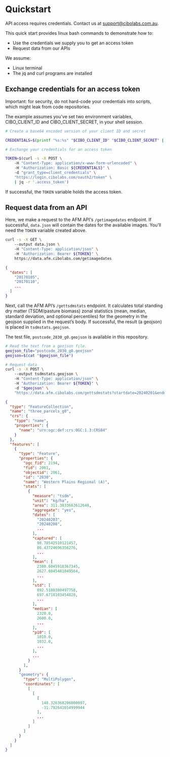 # Quickstart

API access requires credentials.
Contact us at [support@cibolabs.com.au](mailto:support@cibolabs.com.au).

This quick start provides linux bash commands to demonstrate how to: 
- Use the credentials we supply you to get an access token
- Request data from our APIs 

We assume: 
- Linux terminal 
- The jq and curl programs are installed 

## Exchange credentials for an access token

Important: for security, do not hard-code your credentials into
scripts, which might leak from code repositories. 

The example assumes you’ve set two environment variables, CIBO_CLIENT_ID and CIBO_CLIENT_SECRET, in your shell session. 


```bash 
# Create a base64 encoded version of your client ID and secret 

CREDENTIALS=$(printf "%s:%s" "$CIBO_CLIENT_ID" "$CIBO_CLIENT_SECRET" | base64 -w 0)

# Exchange your credentials for an access token  

TOKEN=$(curl -s -X POST \ 
    -H "Content-Type: application/x-www-form-urlencoded" \ 
    -H "Authorization: Basic ${CREDENTIALS}" \ 
    -d "grant_type=client_credentials" \ 
    "https://login.cibolabs.com/oauth2/token" \
    | jq -r '.access_token') 

``` 

If successful, the `TOKEN` variable holds the access token.


## Request data from an API

Here, we make a request to the AFM API's `/getimagedates` endpoint. If successful, `data.json` will contain the dates for the available images. You’ll need the `TOKEN` variable created above. 

```bash
curl -s -X GET \ 
    --output data.json \ 
    -H "Content-Type: application/json" \ 
    -H "Authorization: Bearer ${TOKEN}" \ 
    https://data.afm.cibolabs.com/getimagedates 
```

```json
{
  "dates": [
    "20170105",
    "20170110",
    ...
  ]
}
```

Next, call the AFM API’s `/gettsdmstats` endpoint.
It calculates total standing dry matter (TSDM/pasture biomass)
zonal statistics (mean, median, standard deviation, and optional percentiles)
for the geometry in the geojson supplied in the request’s body. If successful, the result (a geojson) is placed in `tsdmstats.geojson`.

The test file, `postcode_2830_g0.geojson` is available in this repository.


```bash
# Read the text from a geojson file. 
geojson_file="postcode_2830_g0.geojson" 
geojson=$(cat "$geojson_file")  

# Request data 
curl -s -X POST \ 
    --output tsdmstats.geojson \ 
    -H "Content-Type: application/json" \ 
    -H "Authorization: Bearer ${TOKEN}" \ 
    -d "$geojson" \ 
    "https://data.afm.cibolabs.com/gettsdmstats?startdate=20240201&enddate=20241231&percentiles=10,25,50,75,90" 
```

```json
{
  "type": "FeatureCollection",
  "name": "three_parcels_g0",
  "crs": {
    "type": "name",
    "properties": {
      "name": "urn:ogc:def:crs:OGC:1.3:CRS84"
    }
  },
  "features": [
    {
      "type": "Feature",
      "properties": {
        "ogc_fid": 2194,
        "fid": 2061,
        "objectid": 2061,
        "id": "2830",
        "name": "Western Plains Regional (A)",
        "stats": [
          {
            "measure": "tsdm",
            "unit": "kg/ha",
            "area": 311.3033663612648,
            "aggregate": "yes",
            "dates": [
              "20240203",
              "20240208",
              ...
            ],
            "captured": [
              98.78542510121457,
              86.43724696356276,
              ...
            ],
            "mean": [
              2380.6045918367345,
              2627.0845481049564,
              ...
            ],
            "std": [
              892.5180380497758,
              697.6718103454828,
              ...
            ],
            "median": [
              2320.0,
              2600.0,
              ...
            ],
            "p10": [
              1010.0,
              1032.0,
              ...
            ],
            ...
          }
        ],
      }
      "geometry": {
        "type": "MultiPolygon",
        "coordinates": [
          [
            [
              [
                148.326368206000097,
                -31.792641654999944
              ],
              ...
            ]
          ]
        ]
      }
    }
  ]
}
```
